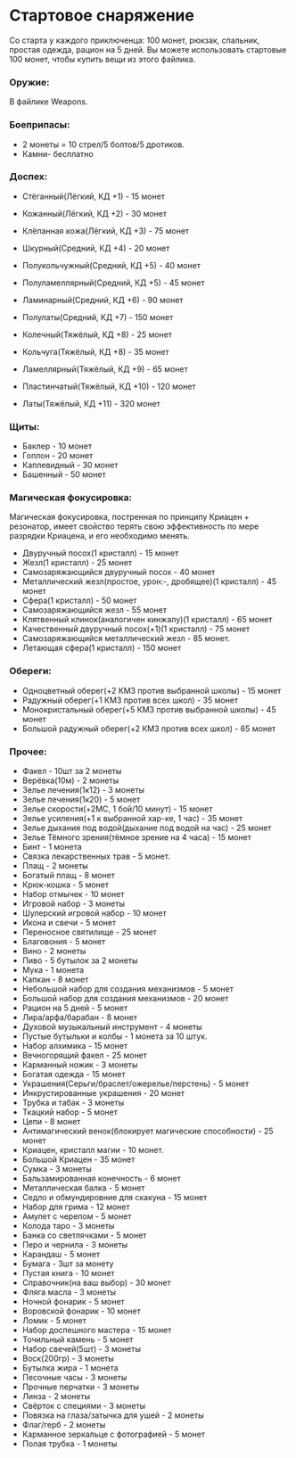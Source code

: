# Стартовое снаряжение

Со старта у каждого приключенца:
100 монет, рюкзак, спальник, простая одежда, рацион на 5 дней. 
Вы можете использовать стартовые 100 монет, чтобы купить вещи из этого файлика. 

### Оружие: 
В файлике Weapons.

### Боеприпасы:
- 2 монеты = 10 стрел/5 болтов/5 дротиков.
- Камни- бесплатно

### Доспех:
- Стёганный(Лёгкий, КД +1) - 15 монет
- Кожанный(Лёгкий, КД +2) - 30 монет
- Клёпанная кожа(Лёгкий, КД +3) - 75 монет

- Шкурный(Средний, КД +4) - 20 монет
- Полукольчужный(Средний, КД +5) - 40 монет
- Полуламеллярный(Средний, КД +5) - 45 монет
- Ламинарный(Средний, КД +6) - 90 монет
- Полулаты(Средний, КД +7) - 150 монет

- Колечный(Тяжёлый, КД +8) - 25 монет
- Кольчуга(Тяжёлый, КД +8) - 35 монет
- Ламеллярный(Тяжёлый, КД +9) - 65 монет
- Пластинчатый(Тяжёлый, КД +10) - 120 монет
- Латы(Тяжёлый, КД +11) - 320 монет

### Щиты:
- Баклер - 10 монет
- Гоплон - 20 монет
- Каплевидный - 30 монет
- Башенный - 50 монет

### Магическая фокусировка:
Магическая фокусировка, постренная по принципу Криацен + резонатор, имеет свойство терять свою эффективность по мере разрядки Криацена, и его необходимо менять.
- Двуручный посох(1 кристалл) - 15 монет
- Жезл(1 кристалл) - 25 монет
- Самозаряжающийся двуручный посох - 40 монет
- Металлический жезл(простое, урон:-, дробящее)(1 кристалл) - 45 монет
- Сфера(1 кристалл) - 50 монет
- Самозаряжающийся жезл - 55 монет
- Клятвенный клинок(аналогичен кинжалу)(1 кристалл) - 65 монет
- Качественный двуручный посох(+1)(1 кристалл) - 75 монет
- Самозаряжающийся металлический жезл - 85 монет.
- Летающая сфера(1 кристалл) - 150 монет

### Обереги:
- Одноцветный оберег(+2 КМЗ против выбранной школы) - 15 монет
- Радужный оберег(+1 КМЗ против всех школ) - 35 монет
- Монокристальный оберег(+5 КМЗ против выбранной школы) - 45 монет
- Большой радужный оберег(+2 КМЗ против всех школ) - 65 монет

### Прочее:
- Факел - 10шт за 2 монеты
- Верёвка(10м) - 2 монеты
- Зелье лечения(1к12) - 3 монеты
- Зелье лечения(1к20) - 5 монет
- Зелье скорости(+2МС, 1 бой/10 минут) - 15 монет
- Зелье усиления(+1 к выбранной хар-ке, 1 час) - 35 монет
- Зелье дыхания под водой(дыхание под водой на час) - 25 монет
- Зелье Тёмного зрения(тёмное зрение на 4 часа) - 15 монет
- Бинт - 1 монета
- Связка лекарственных трав - 5 монет.
- Плащ - 2 монеты
- Богатый плащ - 8 монет
- Крюк-кошка - 5 монет
- Набор отмычек - 10 монет
- Игровой набор - 3 монеты
- Шулерский игровой набор - 10 монет
- Икона и свечи - 5 монет
- Переносное святилище - 25 монет
- Благовония - 5 монет
- Вино - 2 монеты
- Пиво - 5 бутылок за 2 монеты
- Мука - 1 монета
- Капкан - 8 монет
- Небольшой набор для создания механизмов - 5 монет
- Большой набор для создания механизмов - 20 монет
- Рацион на 5 дней - 5 монет
- Лира/арфа/барабан - 8 монет
- Духовой музыкальный инструмент - 4 монеты
- Пустые бутыльки и колбы - 1 монета за 10 штук.
- Набор алхимика - 15 монет
- Вечногорящий факел - 25 монет
- Карманный ножик - 3 монеты
- Богатая одежда - 15 монет
- Украшения(Серьги/браслет/ожерелье/перстень) - 5 монет
- Инкрустированные украшения - 20 монет
- Трубка и табак - 3 монеты
- Ткацкий набор - 5 монет
- Цепи - 8 монет
- Антимагический венок(блокирует магические способности) - 25 монет
- Криацен, кристалл магии - 10 монет.
- Большой Криацен - 35 монет
- Сумка - 3 монеты
- Бальзамированная конечность - 6 монет
- Металлическая балка - 5 монет
- Седло и обмундировние для скакуна - 15 монет
- Набор для грима - 12 монет
- Амулет с черепом - 5 монет
- Колода таро - 3 монеты
- Банка со светлячками - 5 монет
- Перо и чернила - 3 монеты
- Карандаш - 5 монет
- Бумага - 3шт за монету
- Пустая книга - 10 монет
- Справочник(на ваш выбор) - 30 монет
- Фляга масла - 3 монеты
- Ночной фонарик - 5 монет
- Воровской фонарик - 10 монет
- Ломик - 5 монет
- Набор доспешного мастера - 15 монет
- Точильный камень - 5 монет
- Набор свечей(5шт) - 3 монеты
- Воск(200гр) - 3 монеты
- Бутылка жира - 1 монета
- Песочные часы - 3 монеты
- Прочные перчатки - 3 монеты
- Линза - 2 монеты
- Свёрток с специями - 3 монеты
- Повязка на глаза/затычка для ушей - 2 монеты
- Флаг/герб - 2 монеты
- Карманное зеркальце с фотографией - 5 монет
- Полая трубка - 1 монеты

